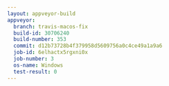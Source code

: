 ```yaml
---
layout: appveyor-build
appveyor:
  branch: travis-macos-fix
  build-id: 30706240
  build-number: 353
  commit: d12b73728b4f379958d5609756a0c4ce49a1a9a6
  job-id: 6elhactx5rgxni0x
  job-number: 3
  os-name: Windows
  test-result: 0
---
```

